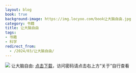 ```yaml
---
layout: blog
book: true
background-image: https://img.locyoo.com/book让大脑自由.jpg
category: 书籍
title: 让大脑自由
tags:
- 书籍
- 科学
redirect_from:
  - /2024/03/让大脑自由/
---
```

![](https://img.locyoo.com/book让大脑自由.jpg)
让大脑自由: <a name = "ref1" href="https://url18.ctfile.com/f/50983618-1334836061-462a9a?p=3619">点击下载</a>，访问密码请点击右上方“关于”自行查看